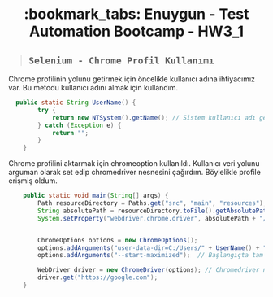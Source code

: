 <h1 align="center"> :bookmark_tabs: Enuygun - Test Automation Bootcamp - HW3_1 </h1>
 

> ##  ``` Selenium - Chrome Profil Kullanımı   ``` 
 
Chrome profilinin yolunu getirmek için öncelikle kullanıcı adına ihtiyacımız var. Bu metodu kullanıcı adını almak için kullandım.
 
```java
  public static String UserName() {
        try {
            return new NTSystem().getName(); // Sistem kullanıcı adı getirilir.
        } catch (Exception e) {
            return "";
        }
    }
```

Chrome profilini aktarmak için chromeoption kullanıldı. Kullanıcı veri yolunu arguman olarak set edip chromedriver nesnesini çağırdım. Böylelikle profile erişmiş oldum.
 
```java
    public static void main(String[] args) {
        Path resourceDirectory = Paths.get("src", "main", "resources"); // Resources klasörünün yolu tanımlanıyor
        String absolutePath = resourceDirectory.toFile().getAbsolutePath(); // Resource klasörünün yolu getiriliyor
        System.setProperty("webdriver.chrome.driver", absolutePath + "/chromedriver.exe"); // Chromedriver set ediliyor


        ChromeOptions options = new ChromeOptions();
        options.addArguments("user-data-dir=C:/Users/" + UserName() + "/AppData/Local/Google/Chrome/User Data"); // Var olan chrome profili ile açmak için kullanılıyor
        options.addArguments("--start-maximized");  // Başlangıçta tam ekran açılması için

        WebDriver driver = new ChromeDriver(options); // Chromedriver nesnesi chrome option ile tanımlanıyor
        driver.get("https://google.com");
    }
```
